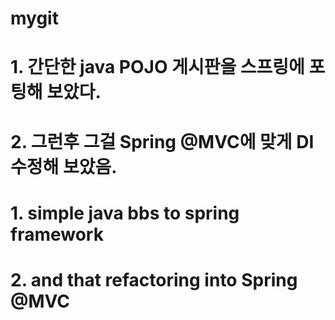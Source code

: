 # mygit

# 1. 간단한 java POJO 게시판을 스프링에 포팅해 보았다.
# 2. 그런후 그걸 Spring @MVC에 맞게 DI 수정해 보았음.

# 1. simple java bbs to spring framework
# 2. and that refactoring into Spring @MVC 

